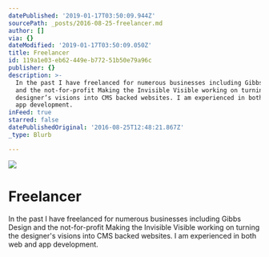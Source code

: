 ```yaml
---
datePublished: '2019-01-17T03:50:09.944Z'
sourcePath: _posts/2016-08-25-freelancer.md
author: []
via: {}
dateModified: '2019-01-17T03:50:09.050Z'
title: Freelancer
id: 119a1e03-eb62-449e-b772-51b50e79a96c
publisher: {}
description: >-
  In the past I have freelanced for numerous businesses including Gibbs Design
  and the not-for-profit Making the Invisible Visible working on turning the
  designer’s visions into CMS backed websites. I am experienced in both web and
  app development.
inFeed: true
starred: false
datePublishedOriginal: '2016-08-25T12:48:21.867Z'
_type: Blurb

---
```

![](https://the-grid-user-content.s3-us-west-2.amazonaws.com/4f1788e4-b3a3-466d-b897-378b408ba07a.jpg)

# Freelancer

In the past I have freelanced for numerous businesses including Gibbs Design and the not-for-profit Making the Invisible Visible working on turning the designer's visions into CMS backed websites. I am experienced in both web and app development.